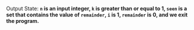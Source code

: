 Output State: **`n` is an input integer, `k` is greater than or equal to 1, `seen` is a set that contains the value of `remainder`, `i` is 1, `remainder` is 0, and we exit the program.**